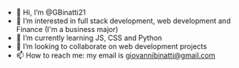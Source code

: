 - 👋 Hi, I’m @GBinatti21
- 👀 I’m interested in full stack development, web development and Finance (I'm a business major)
- 🌱 I’m currently learning JS, CSS and Python
- 💞️ I’m looking to collaborate on web development projects
- 📫 How to reach me: my email is giovannibinatti@gmail.com

<!---
GBinatti21/GBinatti21 is a ✨ special ✨ repository because its `README.md` (this file) appears on your GitHub profile.
You can click the Preview link to take a look at your changes.
--->
